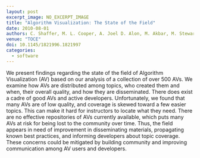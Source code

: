 ```yaml
---
layout: post
excerpt_image: NO_EXCERPT_IMAGE
title: "Algorithm Visualization: The State of the Field"
date: 2010-08-01
authors: C. Shaffer, M. L. Cooper, A. Joel D. Alon, M. Akbar, M. Stewart, S. P. Ponce & S. Edwards
venue: "TOCE"
doi: 10.1145/1821996.1821997
categories:
  - software
---
```

We present findings regarding the state of the field of Algorithm Visualization (AV) based on our analysis of a collection of over 500 AVs. We examine how AVs are distributed among topics, who created them and when, their overall quality, and how they are disseminated. There does exist a cadre of good AVs and active developers. Unfortunately, we found that many AVs are of low quality, and coverage is skewed toward a few easier topics. This can make it hard for instructors to locate what they need. There are no effective repositories of AVs currently available, which puts many AVs at risk for being lost to the community over time. Thus, the field appears in need of improvement in disseminating materials, propagating known best practices, and informing developers about topic coverage. These concerns could be mitigated by building community and improving communication among AV users and developers.
